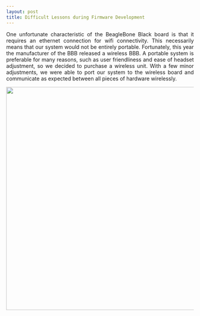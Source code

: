 ```yaml
---
layout: post
title: Difficult Lessons during Firmware Development
---
```


<p align="justify">One unfortunate characteristic of the BeagleBone Black board is that it requires an ethernet connection for wifi connectivity. This necessarily means that our system would not be entirely portable. Fortunately, this year the manufacturer of the BBB released a wireless BBB.  A portable system is preferable for many reasons, such as user friendliness and ease of headset adjustment, so we decided to purchase a wireless unit. With a few minor adjustments, we were able to port our system to the wireless board and communicate as expected between all pieces of hardware wirelessly.</p>


<div style="text-align:center"><img src="/photos/BBBW.PNG.png" width="600" /></div>
